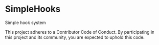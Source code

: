 # SimpleHooks
Simple hook system

This project adheres to a Contributor Code of Conduct. By participating in this project and its community, you are expected to uphold this code.
